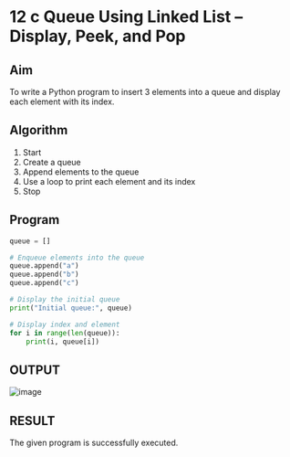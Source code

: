 # 12 c Queue Using Linked List – Display, Peek, and Pop

## Aim

To write a Python program to insert 3 elements into a queue and display each element with its index.

## Algorithm

1. Start  
2. Create a queue  
3. Append elements to the queue  
4. Use a loop to print each element and its index  
5. Stop

## Program

```python
queue = []

# Enqueue elements into the queue
queue.append("a")
queue.append("b")
queue.append("c")

# Display the initial queue
print("Initial queue:", queue)

# Display index and element
for i in range(len(queue)):
    print(i, queue[i])
```

## OUTPUT
![image](https://github.com/user-attachments/assets/f0d63433-267a-4c01-9c09-1f266717fd9f)




## RESULT
The given program is successfully executed.
